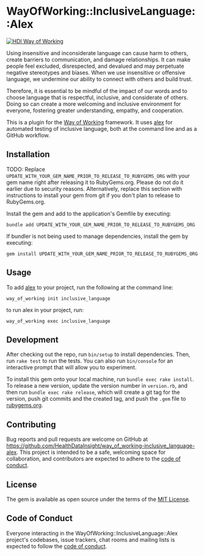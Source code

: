 # WayOfWorking::InclusiveLanguage::Alex

<!-- HDI Way of Working: Badge Holder Start -->
[![HDI Way of Working](https://img.shields.io/badge/HDI-Way%20of%20Working-8169e3?labelColor=000)](https://healthdatainsight.github.io/way_of_working/)
<!-- HDI Way of Working: Badge Holder End -->

Using insensitive and inconsiderate language can cause harm to others, create barriers to communication, and damage relationships. It can make people feel excluded, disrespected, and devalued and may perpetuate negative stereotypes and biases. When we use insensitive or offensive language, we undermine our ability to connect with others and build trust.

Therefore, it is essential to be mindful of the impact of our words and to choose language that is respectful, inclusive, and considerate of others. Doing so can create a more welcoming and inclusive environment for everyone, fostering greater understanding, empathy, and cooperation.

This is a plugin for the [Way of Working](https://github.com/HealthDataInsight/way_of_working) framework. It uses [alex](https://alexjs.com) for automated testing of inclusive language, both at the command line and as a GitHub workflow.

## Installation

TODO: Replace `UPDATE_WITH_YOUR_GEM_NAME_PRIOR_TO_RELEASE_TO_RUBYGEMS_ORG` with your gem name right after releasing it to RubyGems.org. Please do not do it earlier due to security reasons. Alternatively, replace this section with instructions to install your gem from git if you don't plan to release to RubyGems.org.

Install the gem and add to the application's Gemfile by executing:

    bundle add UPDATE_WITH_YOUR_GEM_NAME_PRIOR_TO_RELEASE_TO_RUBYGEMS_ORG

If bundler is not being used to manage dependencies, install the gem by executing:

    gem install UPDATE_WITH_YOUR_GEM_NAME_PRIOR_TO_RELEASE_TO_RUBYGEMS_ORG

## Usage

To add [alex](https://alexjs.com) to your project, run the following at the command line:

    way_of_working init inclusive_language

to run alex in your project, run:

    way_of_working exec inclusive_language

## Development

After checking out the repo, run `bin/setup` to install dependencies. Then, run `rake test` to run the tests. You can also run `bin/console` for an interactive prompt that will allow you to experiment.

To install this gem onto your local machine, run `bundle exec rake install`. To release a new version, update the version number in `version.rb`, and then run `bundle exec rake release`, which will create a git tag for the version, push git commits and the created tag, and push the `.gem` file to [rubygems.org](https://rubygems.org).

## Contributing

Bug reports and pull requests are welcome on GitHub at <https://github.com/HealthDataInsight/way_of_working-inclusive_language-alex>. This project is intended to be a safe, welcoming space for collaboration, and contributors are expected to adhere to the [code of conduct](https://github.com/HealthDataInsight/way_of_working-inclusive_language-alex/blob/main/CODE_OF_CONDUCT.md).

## License

The gem is available as open source under the terms of the [MIT License](https://opensource.org/licenses/MIT).

## Code of Conduct

Everyone interacting in the WayOfWorking::InclusiveLanguage::Alex project's codebases, issue trackers, chat rooms and mailing lists is expected to follow the [code of conduct](https://github.com/HealthDataInsight/way_of_working-inclusive_language-alex/blob/main/CODE_OF_CONDUCT.md).
